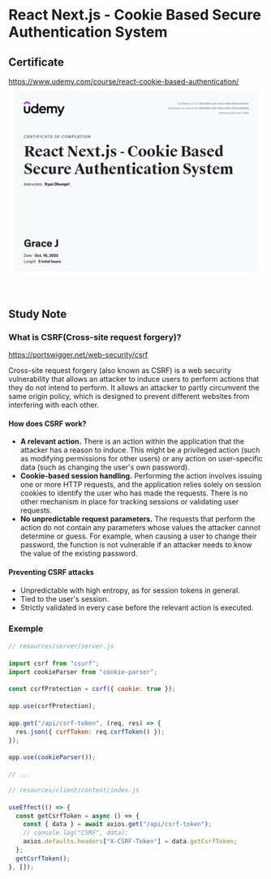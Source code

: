 # React Next.js - Cookie Based Secure Authentication System
## Certificate
https://www.udemy.com/course/react-cookie-based-authentication/
![Certificate of completion](./Certificate.jpg)

<br/>

## Study Note

### What is CSRF(Cross-site request forgery)?
https://portswigger.net/web-security/csrf

Cross-site request forgery (also known as CSRF) is a web security vulnerability that allows an attacker to induce users to perform actions that they do not intend to perform. It allows an attacker to partly circumvent the same origin policy, which is designed to prevent different websites from interfering with each other.

#### How does CSRF work?
- **A relevant action.** There is an action within the application that the attacker has a reason to induce. This might be a privileged action (such as modifying permissions for other users) or any action on user-specific data (such as changing the user's own password).
- **Cookie-based session handling.** Performing the action involves issuing one or more HTTP requests, and the application relies solely on session cookies to identify the user who has made the requests. There is no other mechanism in place for tracking sessions or validating user requests.
- **No unpredictable request parameters.** The requests that perform the action do not contain any parameters whose values the attacker cannot determine or guess. For example, when causing a user to change their password, the function is not vulnerable if an attacker needs to know the value of the existing password.

#### Preventing CSRF attacks
- Unpredictable with high entropy, as for session tokens in general.
- Tied to the user's session.
- Strictly validated in every case before the relevant action is executed.


### Exemple

```javascript
// resources/server/server.js

import csrf from "csurf";
import cookieParser from "cookie-parser";

const csrfProtection = csrf({ cookie: true });

app.use(csrfProtection);

app.get("/api/csrf-token", (req, res) => {
  res.json({ csrfToken: req.csrfToken() });
});

app.use(cookieParser());

// ...
```

```javascript
// resources/client/context/index.js

useEffect(() => {
  const getCsrfToken = async () => {
    const { data } = await axios.get("/api/csrf-token");
    // console.log("CSRF", data);
    axios.defaults.headers["X-CSRF-Token"] = data.getCsrfToken;
  };
  getCsrfToken();
}, []);
```





